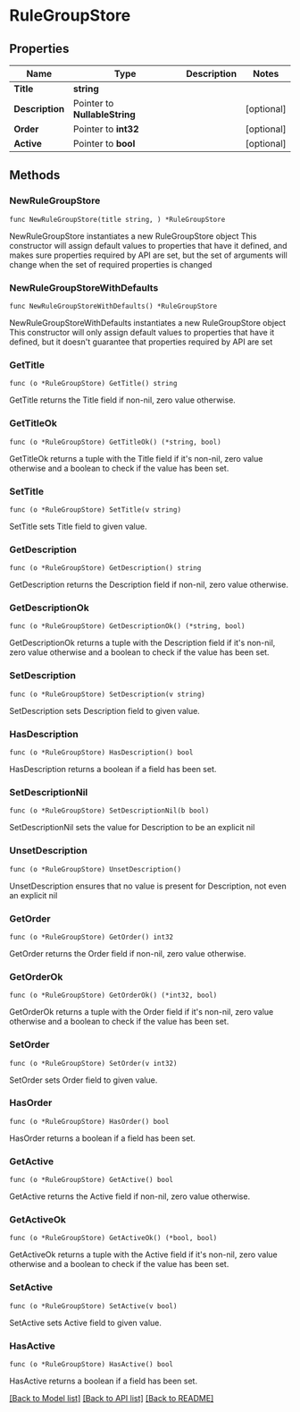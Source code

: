 # RuleGroupStore

## Properties

Name | Type | Description | Notes
------------ | ------------- | ------------- | -------------
**Title** | **string** |  | 
**Description** | Pointer to **NullableString** |  | [optional] 
**Order** | Pointer to **int32** |  | [optional] 
**Active** | Pointer to **bool** |  | [optional] 

## Methods

### NewRuleGroupStore

`func NewRuleGroupStore(title string, ) *RuleGroupStore`

NewRuleGroupStore instantiates a new RuleGroupStore object
This constructor will assign default values to properties that have it defined,
and makes sure properties required by API are set, but the set of arguments
will change when the set of required properties is changed

### NewRuleGroupStoreWithDefaults

`func NewRuleGroupStoreWithDefaults() *RuleGroupStore`

NewRuleGroupStoreWithDefaults instantiates a new RuleGroupStore object
This constructor will only assign default values to properties that have it defined,
but it doesn't guarantee that properties required by API are set

### GetTitle

`func (o *RuleGroupStore) GetTitle() string`

GetTitle returns the Title field if non-nil, zero value otherwise.

### GetTitleOk

`func (o *RuleGroupStore) GetTitleOk() (*string, bool)`

GetTitleOk returns a tuple with the Title field if it's non-nil, zero value otherwise
and a boolean to check if the value has been set.

### SetTitle

`func (o *RuleGroupStore) SetTitle(v string)`

SetTitle sets Title field to given value.


### GetDescription

`func (o *RuleGroupStore) GetDescription() string`

GetDescription returns the Description field if non-nil, zero value otherwise.

### GetDescriptionOk

`func (o *RuleGroupStore) GetDescriptionOk() (*string, bool)`

GetDescriptionOk returns a tuple with the Description field if it's non-nil, zero value otherwise
and a boolean to check if the value has been set.

### SetDescription

`func (o *RuleGroupStore) SetDescription(v string)`

SetDescription sets Description field to given value.

### HasDescription

`func (o *RuleGroupStore) HasDescription() bool`

HasDescription returns a boolean if a field has been set.

### SetDescriptionNil

`func (o *RuleGroupStore) SetDescriptionNil(b bool)`

 SetDescriptionNil sets the value for Description to be an explicit nil

### UnsetDescription
`func (o *RuleGroupStore) UnsetDescription()`

UnsetDescription ensures that no value is present for Description, not even an explicit nil
### GetOrder

`func (o *RuleGroupStore) GetOrder() int32`

GetOrder returns the Order field if non-nil, zero value otherwise.

### GetOrderOk

`func (o *RuleGroupStore) GetOrderOk() (*int32, bool)`

GetOrderOk returns a tuple with the Order field if it's non-nil, zero value otherwise
and a boolean to check if the value has been set.

### SetOrder

`func (o *RuleGroupStore) SetOrder(v int32)`

SetOrder sets Order field to given value.

### HasOrder

`func (o *RuleGroupStore) HasOrder() bool`

HasOrder returns a boolean if a field has been set.

### GetActive

`func (o *RuleGroupStore) GetActive() bool`

GetActive returns the Active field if non-nil, zero value otherwise.

### GetActiveOk

`func (o *RuleGroupStore) GetActiveOk() (*bool, bool)`

GetActiveOk returns a tuple with the Active field if it's non-nil, zero value otherwise
and a boolean to check if the value has been set.

### SetActive

`func (o *RuleGroupStore) SetActive(v bool)`

SetActive sets Active field to given value.

### HasActive

`func (o *RuleGroupStore) HasActive() bool`

HasActive returns a boolean if a field has been set.


[[Back to Model list]](../README.md#documentation-for-models) [[Back to API list]](../README.md#documentation-for-api-endpoints) [[Back to README]](../README.md)


